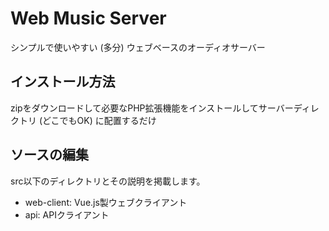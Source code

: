 # Web Music Server
シンプルで使いやすい (多分) ウェブベースのオーディオサーバー

## インストール方法
zipをダウンロードして必要なPHP拡張機能をインストールしてサーバーディレクトリ (どこでもOK) に配置するだけ

## ソースの編集
src以下のディレクトリとその説明を掲載します。
- web-client: Vue.js製ウェブクライアント
- api: APIクライアント